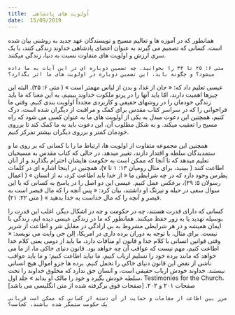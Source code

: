 ```yaml
---
title:  اُولویت های پادشاهی
date:  15/09/2019
---
```


همانطور که در آموزه ها و تعالیم مسیح و نویسندگان عهد جدید به روشنی بیان شده است، کسانی که تصمیم می گیرند به عنوان اعضای پادشاهی خداوند زندگی کنند، با یک سری ارزش و اولویت های متفاوت نسبت به دنیا، زندگی میکنند.

`متی ۶: ۲۵ تا ۳۳ را بخوانید. چه تضمین دوباره ای در این آیات به ما داده میشود؟ و چگونه باید، این تضمین دوباره در اولویت های ما اثر بگذارد؟`

عیسی تعلیم داد که: « جان از غذا، و بدن از لباس مهمتر است » ( متی ۶: ۲۵). البته این چیزها اهمیت دارند، امّا باید آنها را در پرتو ملکوت خداوند ببینیم، به این معنا که ما باید زندگی خودمان را در روشهای حقیقی و کاربردی مجدداً اولویت بندی کنیم. وقتی ما فراخوانی را که در سراسر کتاب مقدس برای کمک و مراقبت از دیگران شده است، درک کنیم، همچنین این دعوت مبدل به یکی از اولویت های ما به عنوان کسی می شود که راه مسیح را تعقیب میکند. و به شکل مطلوب آن، این دعوت باید به ما کمک کند تا برروی خودمان کمتر و برروی دیگران بیشتر تمرکز کنیم.

همچنین این مجموعه متفاوت از اولویت ها، ارتباط ما را با کسانی که بر روی ما و ستمدیدگان سلطه و اقتدار دارند، تغییر میدهد. در حالی که کتاب مقدس به مسیحیان تعلیم میدهد که تا آنجا که ممکن است به حکومت هایشان احترام بگذارند و از آنان اطاعت کنند ( ببینید، برای مثال رومیان ۱۳: ۱ تا ۷)، همچنین در اینجا اشاره ای در کلمات پطرس وجود دارد که در چه شرایطی ما « از خدا باید اطاعت كرد، نه از انسان » ( اعمال رسولان ۵: ۲۹)، برعکس عمل کنیم. عیسی این دو اصل را در پاسخ به کسانی که با این سوال سعی در حیله و نیرنگ او داشتند، بیان کرد: « پس آنچه را كه مال قیصر است به قیصر و آنچه را كه مال خداست به خدا بدهید » ( متی ۲۲: ۲۱).

کسانی که دارای قدرت هستند، چه در حکومت و چه در اشکال دیگر، اغلب این قدرت را بوسیله تهدید یا به زور حفظ میکنند. همانطور که ما در زندگی عیسی دیده ایم، زندگی با ایمان همیشه و در هر شرایطی مشروط به بی ارادگی در مقابل شر و اطاعت از شریر نیست. برای مثال، با توجه به دوران برده داری در امریکا، اِلن جی وایت می نویسد: « وقتی قوانین انسانی با کلام خدا و قانون او منافات دارد، ما باید از دومی یعنی کلام خدا اطاعت کنیم، مهم نیست که عواقب آن چه خواهد بود. قانون دنیای خاکی ما، از ما می خواهد که مانند برده خود را تسلیم ارباب کنیم، ما نباید اطاعت کنیم؛ و ما باید عواقب ناشی از نقض این قانون دنیای خاکی را تحمل کنیم. برده ها جزو اموال هیچ انسانی نیستند. خداوند خودش ارباب حقیقی است، و انسان حق ندارد که مخلوق خداوند را تحت سلطه خودش بگیرد و خود را مالک او بداند » جلد اول، Testimonies for the Church، صفحات ۲۰۱ و ۲۰۲. [صفحات فوق برگرفته شده از متن انگلیسی می باشد]

`مرز بین اطاعت از مقامات و حمایت از آن دسته از کسانی که ممکن است قربانی یک حکومت ستمگر شده باشند، کجاست؟`